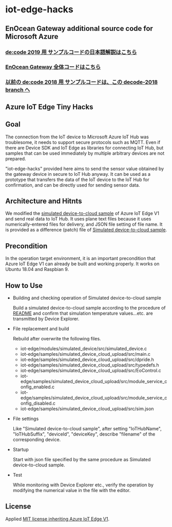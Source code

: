 # iot-edge-hacks

## EnOcean Gateway additional source code for Microsoft Azure

### [de:code 2019 用 サンプルコードの日本語解説はこちら](README_ja.md)

### [EnOcean Gateway 全体コードはこちら](https://github.com/ahidaka/EnOceanGateways)

### [以前の de:code 2018 用 サンプルコードは、この decode-2018 branch へ](https://github.com/ahidaka/iot-edge-hacks/tree/decode-2018)

## Azure IoT Edge Tiny Hacks

## Goal
The connection from the IoT device to Microsoft Azure IoT Hub was troublesome, it needs to support secure protocols such as MQTT. Even if there are Device SDK and IoT Edge as libraries for connecting IoT Hub, but samples that can be used immediately by multiple arbitrary devices are not prepared. 

 "iot-edge-hacks" provided here aims to send the sensor value obtained by the gateway device in secure to IoT Hub anyway. It can be used as a prototype that transfers the data of the IoT device to the IoT Hub for confirmation, and can be directly used for sending sensor data.

## Architecture and Hitnts
We modified the [simulated device-to-cloud sample](https://github.com/Azure/iot-edge-v1/tree/master/v1/samples/simulated_device_cloud_upload) of Azure IoT Edge V1 and send real data to IoT Hub. It uses plane text files because it uses numerically-entered files for delivery, and JSON file setting of file name. It is provided as a difference (patch) file of [Simulated device-to-cloud sample](https://github.com/Azure/iot-edge-v1tree/master/v1/samples/simulated_device_cloud_upload).

## Precondition
In the operation target environment, it is an important precondition that Azure IoT Edge V1 can already be built and working properly. It works on Ubuntu 18.04 and Raspbian 9.

## How to Use
+ Building and checking operation of Simulated device-to-cloud sample

	Build a simulated device-to-cloud sample according to the procedure of [README](https://github.com/Azure/iot-edge-v1/blob/master/v1/samples/simulated_device_cloud_upload/README.md) and confirm that simulation temperature values...etc. are transmitted by Device Explorer.

+ File replacement and build

	Rebuild after overwrite the following files.
	- iot-edge/modules/simulated_device/src/simulated_device.c
	- iot-edge/samples/simulated_device_cloud_upload/src/main.c
	- iot-edge/samples/simulated_device_cloud_upload/src/dpride.h
	- iot-edge/samples/simulated_device_cloud_upload/src/typedefs.h
	- iot-edge/samples/simulated_device_cloud_upload/src/EoControl.c
	- iot-edge/samples/simulated_device_cloud_upload/src/module_service_config_enabled.c
	- iot-edge/samples/simulated_device_cloud_upload/src/module_service_config_disabled.c
	- iot-edge/samples/simulated_device_cloud_upload/src/sim.json

+ File settings

	Like "Simulated device-to-cloud sample", after setting "IoTHubName", "IoTHubSuffix", "deviceId", "deviceKey", describe "filename" of the corresponding device.

+ Startup

	Start with json file specified by the same procedure as Simulated device-to-cloud sample.

+ Test

	While monitoring with Device Explorer etc., verify the operation by modifying the numerical value in the file with the editor.

## License
Applied [MIT license inheriting Azure IoT Edge V1](https://github.com/Azure/iot-edge-v1/blob/master/v1/License.txt).
